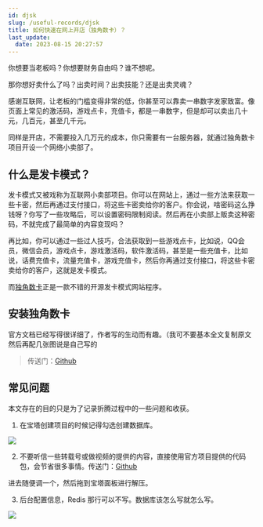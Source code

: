 ```yaml
---
id: djsk
slug: /useful-records/djsk
title: 如何快速在网上开店（独角数卡）？
last_update:
  date: 2023-08-15 20:27:57
---
```


你想要当老板吗？你想要财务自由吗？谁不想呢。

那你想好卖什么了吗？出卖时间？出卖技能？还是出卖灵魂？

感谢互联网，让老板的门槛变得非常的低，你甚至可以靠卖一串数字发家致富。像页面上常见的激活码，游戏点卡，充值卡，都是一串数字，但是却可以卖出几十元，几百元，甚至几千元。

同样是开店，不需要投入几万元的成本，你只需要有一台服务器，就通过独角数卡项目开设一个网络小卖部了。

## 什么是发卡模式？

发卡模式又被戏称为互联网小卖部项目。你可以在网站上，通过一些方法来获取一些卡密，然后再通过支付接口，将这些卡密卖给你的客户。你会说，啥密码这么挣钱呀？你写了一些攻略后，可以设置密码限制阅读。然后再在小卖部上贩卖这种密码，不就完成了最简单的内容变现吗？

再比如，你可以通过一些过人技巧，合法获取到一些游戏点卡，比如说，QQ会员，微信会员，游戏点卡，游戏激活码，软件激活码，甚至是一些充值卡，比如说，话费充值卡，流量充值卡，游戏充值卡，然后你再通过支付接口，将这些卡密卖给你的客户，这就是发卡模式。

而[独角数卡](https://github.com/assimon/dujiaoka/wiki/2.x_bt_install)正是一款不错的开源发卡模式网站程序。

## 安装独角数卡

官方文档已经写得很详细了，作者写的生动而有趣。（我可不要基本全文复制原文然后再配几张图说是自己写的

> 传送门：[Github](https://github.com/assimon/dujiaoka/wiki/2.x_bt_install)

## 常见问题

本文存在的目的只是为了记录折腾过程中的一些问题和收获。

1. 在宝塔创建项目的时候记得勾选创建数据库。

![](https://one-du.offshoreview.xyz/new-docu/2e2db5fb9055e1271c61afe6a8b67baa.png)

2. 不要听信一些转载号或做视频的提供的内容，直接使用官方项目提供的代码包，会节省很多事情。传送门：[Github](https://github.com/assimon/dujiaoka/releases)

进去随便调一个，然后拖到宝塔面板进行解压。

3. 后台配置信息，Redis 那行可以不写。数据库该怎么写就怎么写。

![](https://one-du.offshoreview.xyz/new-docu/9997314551a3fc6970ae657262ee595e.png)
